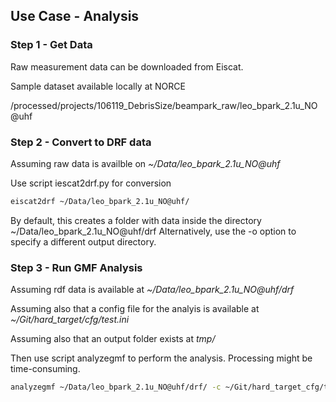 ## Use Case - Analysis

### Step 1 - Get Data

Raw measurement data can be downloaded from Eiscat.

Sample dataset available locally at NORCE

/processed/projects/106119_DebrisSize/beampark_raw/leo_bpark_2.1u_NO@uhf



### Step 2 - Convert to DRF data

Assuming raw data is availble on _~/Data/leo_bpark_2.1u_NO@uhf_

Use script iescat2drf.py for conversion

```bash
eiscat2drf ~/Data/leo_bpark_2.1u_NO@uhf/
```

By default, this creates a folder with data inside the directory ~/Data/leo_bpark_2.1u_NO@uhf/drf
Alternatively, use the -o option to specify a different output directory.


### Step 3 - Run GMF Analysis

Assuming rdf data is available at _~/Data/leo_bpark_2.1u_NO@uhf/drf_

Assuming also that a config file for the analyis is available at _~/Git/hard_target/cfg/test.ini_

Assuming also that an output folder exists at _tmp/_

Then use script analyzegmf to perform the analysis. Processing might be time-consuming.

```bash
analyzegmf ~/Data/leo_bpark_2.1u_NO@uhf/drf/ -c ~/Git/hard_target_cfg/test.ini -o tmp/ --log-level INFO
```